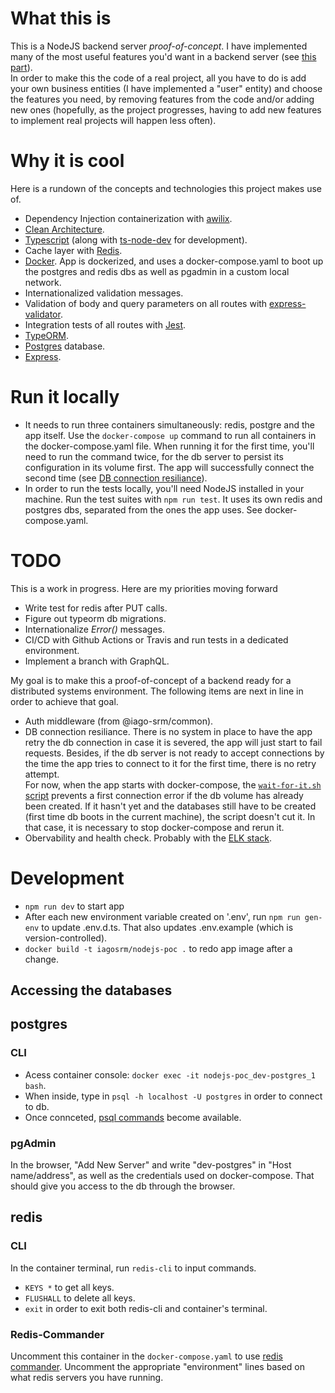 # What this is

This is a NodeJS backend server _proof-of-concept_. I have implemented many of the most useful features you'd want in a backend server (see [this part](#why-it-is-cool)).  
In order to make this the code of a real project, all you have to do is add your own business entities (I have implemented a "user" entity) and choose the features you need, by removing features from the code and/or adding new ones (hopefully, as the project progresses, having to add new features to implement real projects will happen less often).

# Why it is cool

Here is a rundown of the concepts and technologies this project makes use of.

- Dependency Injection containerization with [awilix](https://github.com/jeffijoe/awilix).
- [Clean Architecture](https://blog.cleancoder.com/uncle-bob/2012/08/13/the-clean-architecture.html).
- [Typescript](https://www.typescriptlang.org/) (along with [ts-node-dev](https://www.npmjs.com/package/ts-node-dev) for development).
- Cache layer with [Redis](https://redis.io/).
- [Docker](https://www.docker.com/). App is dockerized, and uses a docker-compose.yaml to boot up the postgres and redis dbs as well as pgadmin in a custom local network.
- Internationalized validation messages.
- Validation of body and query parameters on all routes with [express-validator](https://express-validator.github.io/docs/).
- Integration tests of all routes with [Jest](https://jestjs.io/).
- [TypeORM](https://typeorm.io/#/).
- [Postgres](https://www.postgresql.org/) database.
- [Express](https://expressjs.com/).

# Run it locally

- It needs to run three containers simultaneously: redis, postgre and the app itself. Use the `docker-compose up` command to run all containers in the docker-compose.yaml file.
  When running it for the first time, you'll need to run the command twice, for the db server to persist its configuration in its volume first. The app will successfully connect the second time (see [DB connection resiliance](#todo)).
- In order to run the tests locally, you'll need NodeJS installed in your machine. Run the test suites with `npm run test`. It uses its own redis and postgres dbs, separated from the ones the app uses. See docker-compose.yaml.

# TODO

This is a work in progress. Here are my priorities moving forward

- Write test for redis after PUT calls.
- Figure out typeorm db migrations.
- Internationalize _Error()_ messages.
- CI/CD with Github Actions or Travis and run tests in a dedicated environment.
- Implement a branch with GraphQL.

My goal is to make this a proof-of-concept of a backend ready for a distributed systems environment. The following items are next in line in order to achieve that goal.

- Auth middleware (from @iago-srm/common).
- DB connection resiliance. There is no system in place to have the app retry the db connection in case it is severed, the app will just start to fail requests. Besides, if the db server is not ready to accept connections by the time the app tries to connect to it for the first time, there is no retry attempt.  
  For now, when the app starts with docker-compose, the [`wait-for-it.sh` script](https://github.com/vishnubob/wait-for-it) prevents a first connection error if the db volume has already been created. If it hasn't yet and the databases still have to be created (first time db boots in the current machine), the script doesn't cut it. In that case, it is necessary to stop docker-compose and rerun it.
- Obervability and health check. Probably with the [ELK stack](https://www.elastic.co/what-is/elk-stack).

# Development

- `npm run dev` to start app
- After each new environment variable created on '.env', run `npm run gen-env` to update .env.d.ts. That also updates .env.example (which is version-controlled).
- `docker build -t iagosrm/nodejs-poc .` to redo app image after a change.

## Accessing the databases

## postgres

### CLI

- Acess container console: `docker exec -it nodejs-poc_dev-postgres_1 bash`.
- When inside, type in `psql -h localhost -U postgres` in order to connect to db.
- Once connceted, [psql commands](https://www.postgresqltutorial.com/psql-commands/) become available.

### pgAdmin

In the browser, "Add New Server" and write "dev-postgres" in "Host name/address", as well as the credentials used on docker-compose. That should give you access to the db through the browser.

## redis

### CLI

In the container terminal, run `redis-cli` to input commands.

- `KEYS *` to get all keys.
- `FLUSHALL` to delete all keys.
- `exit` in order to exit both redis-cli and container's terminal.

### Redis-Commander

Uncomment this container in the `docker-compose.yaml` to use [redis commander](https://github.com/joeferner/redis-commander). Uncomment the appropriate "environment" lines based on what redis servers you have running.
